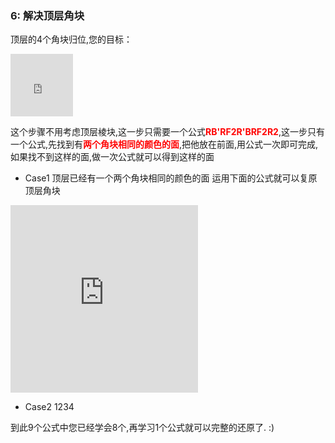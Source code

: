 ### 6: 解决顶层角块
顶层的4个角块归位,您的目标：
<iframe src="https://fy-create.github.io/Cube/tools/browser/cube.html?para={screenRatio:1.0,corner:12345678,edge:1234567890AB,center:123456,edgeValidFace:{1:U,2:U,3:U,4:U}}
" width="100px" height="100px" frameborder="0" scrolling="no"></iframe>

这个步骤不用考虑顶层棱块,这一步只需要一个公式<span style="color: red;">**RB'RF2R'BRF2R2**</span>,这一步只有一个公式,先找到有<span style="color: red;">**两个角块相同的颜色的面**</span>,把他放在前面,用公式一次即可完成,如果找不到这样的面,做一次公式就可以得到这样的面


- Case1 顶层已经有一个两个角块相同的颜色的面
运用下面的公式就可以复原顶层角块
<iframe src="https://fy-create.github.io/Cube/tools/browser/cube.html?para={screenRatio:1.5,eye:true,corner:12345678,edge:1234567890AB,center:123456,edgeValidFace:{1:U,2:U,3:U,4:U},cornerDirAndPath:34,formula:RB'RF2R'BRF2R2}" width="300px" height="300px" frameborder="0" scrolling="no"></iframe>

-  Case2 1234


到此9个公式中您已经学会8个,再学习1个公式就可以完整的还原了. :)
